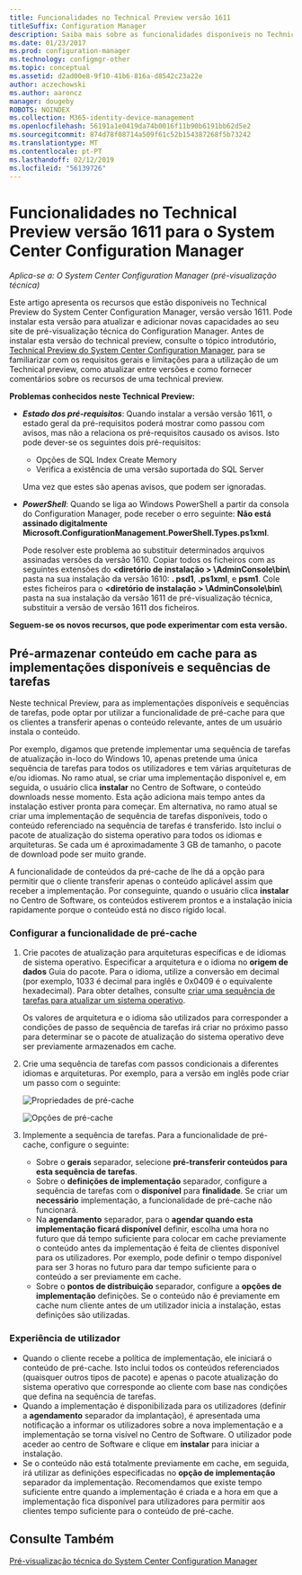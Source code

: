 ```yaml
---
title: Funcionalidades no Technical Preview versão 1611
titleSuffix: Configuration Manager
description: Saiba mais sobre as funcionalidades disponíveis no Technical Preview do System Center Configuration Manager, versão versão 1611.
ms.date: 01/23/2017
ms.prod: configuration-manager
ms.technology: configmgr-other
ms.topic: conceptual
ms.assetid: d2ad00e8-9f10-41b6-816a-d8542c23a22e
author: aczechowski
ms.author: aaroncz
manager: dougeby
ROBOTS: NOINDEX
ms.collection: M365-identity-device-management
ms.openlocfilehash: 56191a1e0419da74b0016f11b90b6191bb62d5e2
ms.sourcegitcommit: 874d78f08714a509f61c52b154387268f5b73242
ms.translationtype: MT
ms.contentlocale: pt-PT
ms.lasthandoff: 02/12/2019
ms.locfileid: "56139726"
---
```

# <a name="capabilities-in-technical-preview-1611-for-system-center-configuration-manager"></a>Funcionalidades no Technical Preview versão 1611 para o System Center Configuration Manager

*Aplica-se a: O System Center Configuration Manager (pré-visualização técnica)*



Este artigo apresenta os recursos que estão disponíveis no Technical Preview do System Center Configuration Manager, versão versão 1611. Pode instalar esta versão para atualizar e adicionar novas capacidades ao seu site de pré-visualização técnica do Configuration Manager. Antes de instalar esta versão do technical preview, consulte o tópico introdutório, [Technical Preview do System Center Configuration Manager](../../core/get-started/technical-preview.md), para se familiarizar com os requisitos gerais e limitações para a utilização de um Technical preview, como atualizar entre versões e como fornecer comentários sobre os recursos de uma technical preview.    

**Problemas conhecidos neste Technical Preview:**   
- ***Estado dos pré-requisitos***: Quando instalar a versão versão 1611, o estado geral da pré-requisitos poderá mostrar como passou com avisos, mas não a relaciona os pré-requisitos causado os avisos. Isto pode dever-se os seguintes dois pré-requisitos:
  - Opções de SQL Index Create Memory
  - Verifica a existência de uma versão suportada do SQL Server  

  Uma vez que estes são apenas avisos, que podem ser ignoradas.

- ***PowerShell***: Quando se liga ao Windows PowerShell a partir da consola do Configuration Manager, pode receber o erro seguinte: **Não está assinado digitalmente Microsoft.ConfigurationManagement.PowerShell.Types.ps1xml**.  

   Pode resolver este problema ao substituir determinados arquivos assinadas versões da versão 1610. Copiar todos os ficheiros com as seguintes extensões do **&lt;diretório de instalação > \AdminConsole\bin\\** pasta na sua instalação da versão 1610: **. psd1**, **.ps1xml**, e **psm1**. Cole estes ficheiros para o **&lt;diretório de instalação > \AdminConsole\bin\\** pasta na sua instalação da versão 1611 de pré-visualização técnica, substituir a versão de versão 1611 dos ficheiros.


**Seguem-se os novos recursos, que pode experimentar com esta versão.**  

## <a name="pre-cache-content-for-available-deployments-and-task-sequences"></a>Pré-armazenar conteúdo em cache para as implementações disponíveis e sequências de tarefas
Neste technical Preview, para as implementações disponíveis e sequências de tarefas, pode optar por utilizar a funcionalidade de pré-cache para que os clientes a transferir apenas o conteúdo relevante, antes de um usuário instala o conteúdo.

Por exemplo, digamos que pretende implementar uma sequência de tarefas de atualização in-loco do Windows 10, apenas pretende uma única sequência de tarefas para todos os utilizadores e tem várias arquiteturas de e/ou idiomas. No ramo atual, se criar uma implementação disponível e, em seguida, o usuário clica **instalar** no Centro de Software, o conteúdo downloads nesse momento. Esta ação adiciona mais tempo antes da instalação estiver pronta para começar. Em alternativa, no ramo atual se criar uma implementação de sequência de tarefas disponíveis, todo o conteúdo referenciado na sequência de tarefas é transferido. Isto inclui o pacote de atualização do sistema operativo para todos os idiomas e arquiteturas. Se cada um é aproximadamente 3 GB de tamanho, o pacote de download pode ser muito grande.

A funcionalidade de conteúdos da pré-cache de lhe dá a opção para permitir que o cliente transferir apenas o conteúdo aplicável assim que receber a implementação. Por conseguinte, quando o usuário clica **instalar** no Centro de Software, os conteúdos estiverem prontos e a instalação inicia rapidamente porque o conteúdo está no disco rígido local.

### <a name="to-configure-the-pre-cache-feature"></a>Configurar a funcionalidade de pré-cache

1. Crie pacotes de atualização para arquiteturas específicas e de idiomas de sistema operativo. Especificar a arquitetura e o idioma no **origem de dados** Guia do pacote. Para o idioma, utilize a conversão em decimal (por exemplo, 1033 é decimal para inglês e 0x0409 é o equivalente hexadecimal). Para obter detalhes, consulte [criar uma sequência de tarefas para atualizar um sistema operativo](/sccm/osd/deploy-use/create-a-task-sequence-to-upgrade-an-operating-system).

    Os valores de arquitetura e o idioma são utilizados para corresponder a condições de passo de sequência de tarefas irá criar no próximo passo para determinar se o pacote de atualização do sistema operativo deve ser previamente armazenados em cache.
2. Crie uma sequência de tarefas com passos condicionais a diferentes idiomas e arquiteturas. Por exemplo, para a versão em inglês pode criar um passo com o seguinte:

    ![Propriedades de pré-cache](media/precacheproperties2.png)

    ![Opções de pré-cache](media/precacheoptions2.png)  

3. Implemente a sequência de tarefas. Para a funcionalidade de pré-cache, configure o seguinte:
    - Sobre o **gerais** separador, selecione **pré-transferir conteúdos para esta sequência de tarefas**.
    - Sobre o **definições de implementação** separador, configure a sequência de tarefas com o **disponível** para **finalidade**. Se criar um **necessário** implementação, a funcionalidade de pré-cache não funcionará.
    - Na **agendamento** separador, para o **agendar quando esta implementação ficará disponível** definir, escolha uma hora no futuro que dá tempo suficiente para colocar em cache previamente o conteúdo antes da implementação é feita de clientes disponível para os utilizadores. Por exemplo, pode definir o tempo disponível para ser 3 horas no futuro para dar tempo suficiente para o conteúdo a ser previamente em cache.  
    - Sobre o **pontos de distribuição** separador, configure a **opções de implementação** definições. Se o conteúdo não é previamente em cache num cliente antes de um utilizador inicia a instalação, estas definições são utilizadas.


### <a name="user-experience"></a>Experiência de utilizador
- Quando o cliente recebe a política de implementação, ele iniciará o conteúdo de pré-cache. Isto inclui todos os conteúdos referenciados (quaisquer outros tipos de pacote) e apenas o pacote atualização do sistema operativo que corresponde ao cliente com base nas condições que defina na sequência de tarefas.
- Quando a implementação é disponibilizada para os utilizadores (definir a **agendamento** separador da implantação), é apresentada uma notificação a informar os utilizadores sobre a nova implementação e a implementação se torna visível no Centro de Software. O utilizador pode aceder ao centro de Software e clique em **instalar** para iniciar a instalação.
- Se o conteúdo não está totalmente previamente em cache, em seguida, irá utilizar as definições especificadas no **opção de implementação** separador da implementação. Recomendamos que existe tempo suficiente entre quando a implementação é criada e a hora em que a implementação fica disponível para utilizadores para permitir aos clientes tempo suficiente para o conteúdo de pré-cache.


## <a name="see-also"></a>Consulte Também
[Pré-visualização técnica do System Center Configuration Manager](../../core/get-started/technical-preview.md)
